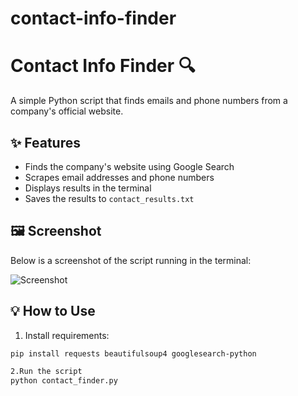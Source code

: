 # contact-info-finder
# Contact Info Finder 🔍

A simple Python script that finds emails and phone numbers from a company's official website.

## ✨ Features

- Finds the company's website using Google Search
- Scrapes email addresses and phone numbers
- Displays results in the terminal
- Saves the results to `contact_results.txt`

## 🖼 Screenshot

Below is a screenshot of the script running in the terminal:

![Screenshot](screenshot.png)

## 💡 How to Use

1. Install requirements:

```bash
pip install requests beautifulsoup4 googlesearch-python

2.Run the script
python contact_finder.py

